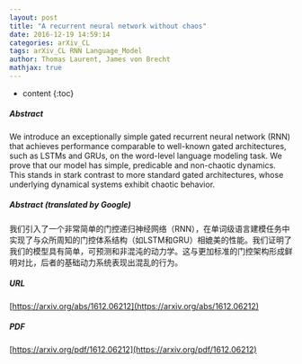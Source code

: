 ```yaml
---
layout: post
title: "A recurrent neural network without chaos"
date: 2016-12-19 14:59:14
categories: arXiv_CL
tags: arXiv_CL RNN Language_Model
author: Thomas Laurent, James von Brecht
mathjax: true
---
```


* content
{:toc}

##### Abstract
We introduce an exceptionally simple gated recurrent neural network (RNN) that achieves performance comparable to well-known gated architectures, such as LSTMs and GRUs, on the word-level language modeling task. We prove that our model has simple, predicable and non-chaotic dynamics. This stands in stark contrast to more standard gated architectures, whose underlying dynamical systems exhibit chaotic behavior.

##### Abstract (translated by Google)
我们引入了一个非常简单的门控递归神经网络（RNN），在单词级语言建模任务中实现了与众所周知的门控体系结构（如LSTM和GRU）相媲美的性能。我们证明了我们的模型具有简单，可预测和非混沌的动力学。这与更加标准的门控架构形成鲜明对比，后者的基础动力系统表现出混乱的行为。

##### URL
[https://arxiv.org/abs/1612.06212](https://arxiv.org/abs/1612.06212)

##### PDF
[https://arxiv.org/pdf/1612.06212](https://arxiv.org/pdf/1612.06212)

